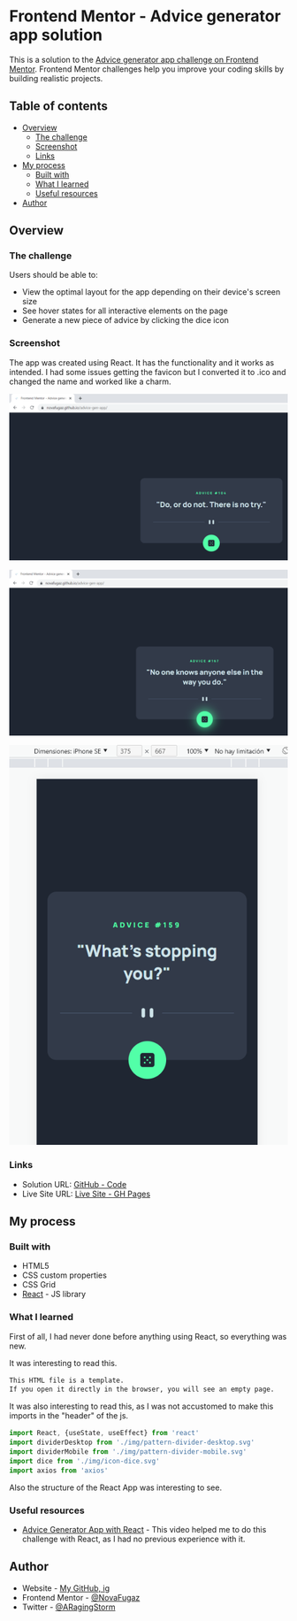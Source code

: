 # Frontend Mentor - Advice generator app solution

This is a solution to the [Advice generator app challenge on Frontend Mentor](https://www.frontendmentor.io/challenges/advice-generator-app-QdUG-13db). Frontend Mentor challenges help you improve your coding skills by building realistic projects.

## Table of contents

- [Overview](#overview)
  - [The challenge](#the-challenge)
  - [Screenshot](#screenshot)
  - [Links](#links)
- [My process](#my-process)
  - [Built with](#built-with)
  - [What I learned](#what-i-learned)
  - [Useful resources](#useful-resources)
- [Author](#author)


## Overview

### The challenge

Users should be able to:

- View the optimal layout for the app depending on their device's screen size
- See hover states for all interactive elements on the page
- Generate a new piece of advice by clicking the dice icon

### Screenshot

The app was created using React. It has the functionality and it works as intended. I had some issues getting the favicon but I converted it to .ico and changed the name and worked like a charm.

![](./screenshots/1.png)

![](./screenshots/2.png)

![](./screenshots/3.png)


### Links

- Solution URL: [GitHub - Code](https://github.com/NovaFugaz/advice-gen-app)
- Live Site URL: [Live Site - GH Pages](https://novafugaz.github.io/advice-gen-app/)

## My process

### Built with

- HTML5
- CSS custom properties
- CSS Grid
- [React](https://reactjs.org/) - JS library

### What I learned

First of all, I had never done before anything using React, so everything was new.

It was interesting to read this.

```html
This HTML file is a template.
If you open it directly in the browser, you will see an empty page.
```

It was also interesting to read this, as I was not accustomed to make this imports in the "header" of the js.

```js
import React, {useState, useEffect} from 'react'
import dividerDesktop from './img/pattern-divider-desktop.svg'
import dividerMobile from './img/pattern-divider-mobile.svg'
import dice from './img/icon-dice.svg'
import axios from 'axios'
```

Also the structure of the React App was interesting to see. 

### Useful resources

- [Advice Generator App with React](https://www.youtube.com/watch?v=KYOi96jzPSA) - This video helped me to do this challenge with React, as I had no previous experience with it.

## Author

- Website - [My GitHub, ig](https://github.com/NovaFugaz)
- Frontend Mentor - [@NovaFugaz](https://www.frontendmentor.io/profile/NovaFugaz)
- Twitter - [@ARagingStorm](https://www.twitter.com/ARagingStorm)
